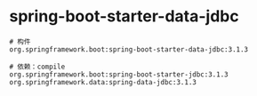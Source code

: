 # spring-boot-starter-data-jdbc

```
# 构件
org.springframework.boot:spring-boot-starter-data-jdbc:3.1.3

# 依赖：compile
org.springframework.boot:spring-boot-starter-jdbc:3.1.3
org.springframework.data:spring-data-jdbc:3.1.3
```
